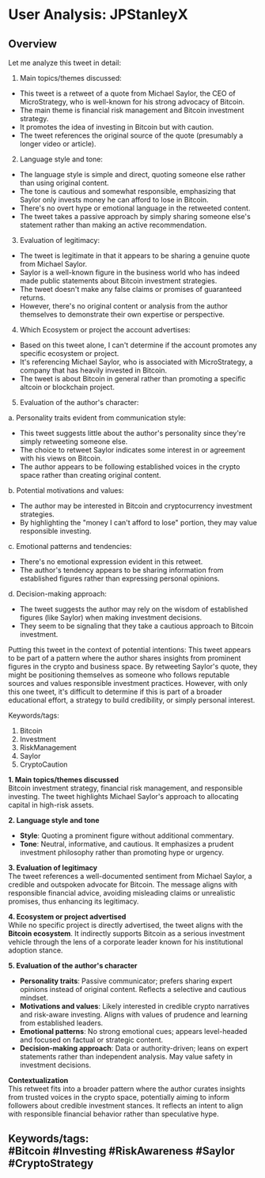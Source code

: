 # User Analysis: JPStanleyX

## Overview

<think>
Let me analyze this tweet in detail:

1. Main topics/themes discussed:
- This tweet is a retweet of a quote from Michael Saylor, the CEO of MicroStrategy, who is well-known for his strong advocacy of Bitcoin.
- The main theme is financial risk management and Bitcoin investment strategy.
- It promotes the idea of investing in Bitcoin but with caution.
- The tweet references the original source of the quote (presumably a longer video or article).

2. Language style and tone:
- The language style is simple and direct, quoting someone else rather than using original content.
- The tone is cautious and somewhat responsible, emphasizing that Saylor only invests money he can afford to lose in Bitcoin.
- There's no overt hype or emotional language in the retweeted content.
- The tweet takes a passive approach by simply sharing someone else's statement rather than making an active recommendation.

3. Evaluation of legitimacy:
- The tweet is legitimate in that it appears to be sharing a genuine quote from Michael Saylor.
- Saylor is a well-known figure in the business world who has indeed made public statements about Bitcoin investment strategies.
- The tweet doesn't make any false claims or promises of guaranteed returns.
- However, there's no original content or analysis from the author themselves to demonstrate their own expertise or perspective.

4. Which Ecosystem or project the account advertises:
- Based on this tweet alone, I can't determine if the account promotes any specific ecosystem or project.
- It's referencing Michael Saylor, who is associated with MicroStrategy, a company that has heavily invested in Bitcoin.
- The tweet is about Bitcoin in general rather than promoting a specific altcoin or blockchain project.

5. Evaluation of the author's character:

a. Personality traits evident from communication style:
- This tweet suggests little about the author's personality since they're simply retweeting someone else.
- The choice to retweet Saylor indicates some interest in or agreement with his views on Bitcoin.
- The author appears to be following established voices in the crypto space rather than creating original content.

b. Potential motivations and values:
- The author may be interested in Bitcoin and cryptocurrency investment strategies.
- By highlighting the "money I can't afford to lose" portion, they may value responsible investing.

c. Emotional patterns and tendencies:
- There's no emotional expression evident in this retweet.
- The author's tendency appears to be sharing information from established figures rather than expressing personal opinions.

d. Decision-making approach:
- The tweet suggests the author may rely on the wisdom of established figures (like Saylor) when making investment decisions.
- They seem to be signaling that they take a cautious approach to Bitcoin investment.

Putting this tweet in the context of potential intentions:
This tweet appears to be part of a pattern where the author shares insights from prominent figures in the crypto and business space. By retweeting Saylor's quote, they might be positioning themselves as someone who follows reputable sources and values responsible investment practices. However, with only this one tweet, it's difficult to determine if this is part of a broader educational effort, a strategy to build credibility, or simply personal interest.

Keywords/tags:
1. Bitcoin
2. Investment
3. RiskManagement
4. Saylor
5. CryptoCaution
</think>

**1. Main topics/themes discussed**  
Bitcoin investment strategy, financial risk management, and responsible investing. The tweet highlights Michael Saylor's approach to allocating capital in high-risk assets.

**2. Language style and tone**  
- **Style**: Quoting a prominent figure without additional commentary.  
- **Tone**: Neutral, informative, and cautious. It emphasizes a prudent investment philosophy rather than promoting hype or urgency.

**3. Evaluation of legitimacy**  
The tweet references a well-documented sentiment from Michael Saylor, a credible and outspoken advocate for Bitcoin. The message aligns with responsible financial advice, avoiding misleading claims or unrealistic promises, thus enhancing its legitimacy.

**4. Ecosystem or project advertised**  
While no specific project is directly advertised, the tweet aligns with the **Bitcoin ecosystem**. It indirectly supports Bitcoin as a serious investment vehicle through the lens of a corporate leader known for his institutional adoption stance.

**5. Evaluation of the author's character**  
- **Personality traits**: Passive communicator; prefers sharing expert opinions instead of original content. Reflects a selective and cautious mindset.  
- **Motivations and values**: Likely interested in credible crypto narratives and risk-aware investing. Aligns with values of prudence and learning from established leaders.  
- **Emotional patterns**: No strong emotional cues; appears level-headed and focused on factual or strategic content.  
- **Decision-making approach**: Data or authority-driven; leans on expert statements rather than independent analysis. May value safety in investment decisions.

**Contextualization**  
This retweet fits into a broader pattern where the author curates insights from trusted voices in the crypto space, potentially aiming to inform followers about credible investment stances. It reflects an intent to align with responsible financial behavior rather than speculative hype.

**Keywords/tags:**  
#Bitcoin #Investing #RiskAwareness #Saylor #CryptoStrategy
---
